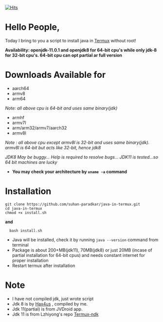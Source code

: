 [![Hits](https://hits.seeyoufarm.com/api/count/incr/badge.svg?url=https%3A%2F%2Fgithub.com%2Fsuhan-paradkar%2Fjava-in-termux&count_bg=%2367CB1B&title_bg=%23555555&icon=&icon_color=%23E7E7E7&title=hits&edge_flat=true)](https://hits.seeyoufarm.com)

# Hello People,
Today I bring to you a script to install java in [Termux](https://termux.com) without root!

**Availability: openjdk-11.0.1 and openjdk8 for 64-bit cpu's while only jdk-8 for 32-bit cpu's. 64-bit cpu can opt partial ar full version**

# Downloads Available for

- aarch64
- armv8
- arm64

_Note: all above cpu is 64-bit and uses same binary(jdk)_

- armhf
- armv7l
- arm/arm32/armv7/aarch32
- armv8l

_Note : all above cpu except armv8l is 32-bit and uses same binary(jdk). armv8l is 64-bit but acts like 32-bit, hence jdk8_

_JDK8 May be buggy... Help is required to resolve bugs... JDK11 is tested...so 64 bit machines are lucky_

- **You may check your architecture by `uname -a` command**

# Installation
```
git clone https://github.com/suhan-paradkar/java-in-termux.git
cd java-in-termux
chmod +x install.sh
```
**and**

```
  bash install.sh
```
- Java will be installed, check it by running `java --version` command from terminal
- Package is about 200+MB(jdk11), 70MB(jdk8) or just 20MB (incase of partial installation for 64-bit cpus) and needs constant internet for proper installation
- Restart termux after installation


# Note
- I have not compiled jdk, just wrote script
- Jdk 8 is by [Hax4us](https://github.com/Hax4us/java) , compiled by me.
- Jdk 11(partial) is from JVDroid app.
- Jdk 11 is from Lzhiyong's repo [Termux-ndk](https://github.com/Lzhiyong/termux-ndk/tree/master/openjdk-build)
